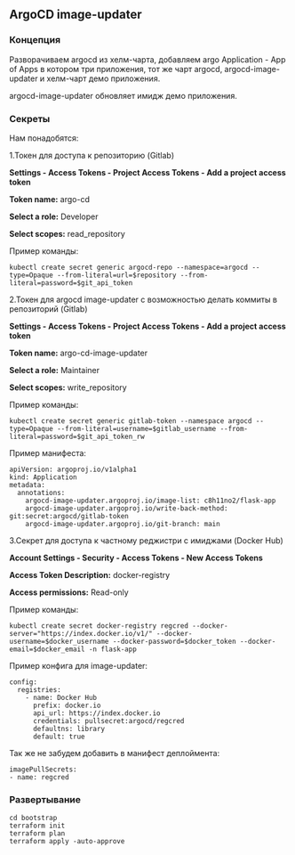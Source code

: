 ## ArgoCD image-updater
### Концепция 
Разворачиваем argocd из хелм-чарта, добавляем argo Application - App of Apps в котором три приложения, тот же чарт argocd, argocd-image-updater и хелм-чарт демо приложения. 

argocd-image-updater обновляет имидж демо приложения.

### Секреты
Нам понадобятся:

1.Токен для доступа к репозиторию (Gitlab)

**Settings - Access Tokens - Project Access Tokens - Add a project access token**

**Token name:** argo-cd

**Select a role:** Developer

**Select scopes:** read_repository

Пример команды:

`kubectl create secret generic argocd-repo --namespace=argocd --type=Opaque --from-literal=url=$repository --from-literal=password=$git_api_token`

2.Токен для argocd image-updater с возможностью делать коммиты в репозиторий (Gitlab)

**Settings - Access Tokens - Project Access Tokens - Add a project access token**

**Token name:** argo-cd-image-updater

**Select a role:** Maintainer

**Select scopes:** write_repository

Пример команды:

`kubectl create secret generic gitlab-token --namespace argocd --type=Opaque --from-literal=username=$gitlab_username --from-literal=password=$git_api_token_rw`

Пример манифеста:

```
apiVersion: argoproj.io/v1alpha1
kind: Application
metadata:
  annotations:
    argocd-image-updater.argoproj.io/image-list: c8h11no2/flask-app
    argocd-image-updater.argoproj.io/write-back-method: git:secret:argocd/gitlab-token
    argocd-image-updater.argoproj.io/git-branch: main
```

3.Секрет для доступа к частному реджистри с имиджами (Docker Hub)

**Account Settings - Security - Access Tokens - New Access Tokens**

**Access Token Description:** docker-registry

**Access permissions:** Read-only

Пример команды:

`kubectl create secret docker-registry regcred --docker-server="https://index.docker.io/v1/" --docker-username=$docker_username --docker-password=$docker_token --docker-email=$docker_email -n flask-app`

Пример конфига для image-updater:

```
config:
  registries:
    - name: Docker Hub
      prefix: docker.io
      api_url: https://index.docker.io
      credentials: pullsecret:argocd/regcred
      defaultns: library
      default: true
```
Так же не забудем добавить в манифест деплоймента:

```
imagePullSecrets:
- name: regcred
```

### Развертывание

```
cd bootstrap
terraform init
terraform plan
terraform apply -auto-approve
```
